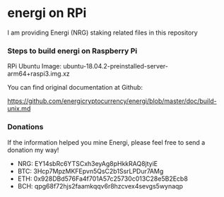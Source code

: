 # energi on RPi
I am providing Energi (NRG) staking related files in this repository

### Steps to build energi on Raspberry Pi
RPi Ubuntu Image: ubuntu-18.04.2-preinstalled-server-arm64+raspi3.img.xz

You can find original documentation at Github:

   https://github.com/energicryptocurrency/energi/blob/master/doc/build-unix.md

### Donations
If the information helped you mine Energi, please feel free to send a donation my way!

* NRG: EY14sbRc6YTSCxh3eyAg8pHkkRAQ8jtyiE
* BTC: 3Hcp7MpzMKFEpvn5QsC2b1SsrLPDur7AMg
* ETH: 0x928DBd576Fa4f701A57c25730c013C28e5B2Ecb8
* BCH: qpg68f72hjs2faamkqqv6r8hzcvex4sevgs5wynaqp

